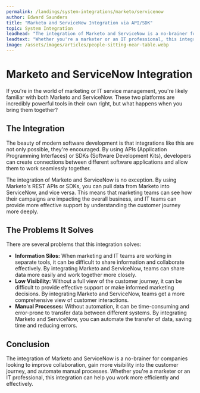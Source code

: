 ```yaml
---
permalink: /landings/system-integrations/marketo/servicenow
author: Edward Saunders
title: "Marketo and ServiceNow Integration via API/SDK"
topic: System Integration
leadhead: "The integration of Marketo and ServiceNow is a no-brainer for companies looking to improve collaboration, gain more visibility into the customer journey, and automate manual processes"
leadtext: "Whether you're a marketer or an IT professional, this integration can help you work more efficiently and effectively."
image: /assets/images/articles/people-sitting-near-table.webp
---
```

<div class="arttext">  <h1>Marketo and ServiceNow Integration</h1>
  
  <p>If you're in the world of marketing or IT service management, you're likely familiar with both Marketo and ServiceNow. These two platforms are incredibly powerful tools in their own right, but what happens when you bring them together?</p>

  <h2>The Integration</h2>
  
  <p>The beauty of modern software development is that integrations like this are not only possible, they're encouraged. By using APIs (Application Programming Interfaces) or SDKs (Software Development Kits), developers can create connections between different software applications and allow them to work seamlessly together.</p>

  <p>The integration of Marketo and ServiceNow is no exception. By using Marketo's REST APIs or SDKs, you can pull data from Marketo into ServiceNow, and vice versa. This means that marketing teams can see how their campaigns are impacting the overall business, and IT teams can provide more effective support by understanding the customer journey more deeply.</p>

  <h2>The Problems It Solves</h2>
  
  <p>There are several problems that this integration solves:</p>
  
  <ul>
    <li><strong>Information Silos:</strong> When marketing and IT teams are working in separate tools, it can be difficult to share information and collaborate effectively. By integrating Marketo and ServiceNow, teams can share data more easily and work together more closely.</li>
    <li><strong>Low Visibility:</strong> Without a full view of the customer journey, it can be difficult to provide effective support or make informed marketing decisions. By integrating Marketo and ServiceNow, teams get a more comprehensive view of customer interactions.</li>
    <li><strong>Manual Processes:</strong> Without automation, it can be time-consuming and error-prone to transfer data between different systems. By integrating Marketo and ServiceNow, you can automate the transfer of data, saving time and reducing errors.</li>
  </ul>

  <h2>Conclusion</h2>
  
  <p>The integration of Marketo and ServiceNow is a no-brainer for companies looking to improve collaboration, gain more visibility into the customer journey, and automate manual processes. Whether you're a marketer or an IT professional, this integration can help you work more efficiently and effectively.</p>
  
</div>
